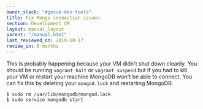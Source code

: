 ```yaml
---
owner_slack: "#govuk-dev-tools"
title: Fix Mongo connection issues
section: Development VM
layout: manual_layout
parent: "/manual.html"
last_reviewed_on: 2019-10-17
review_in: 6 months
---
```


This is probably happening because your VM didn't shut down cleanly.
You should be running `vagrant halt` or `vagrant suspend` but if you had to
kill your VM or restart your machine MongoDB won't be able to connect. You can
fix this by deleting your `mongod.lock` and restarting MongoDB.

```shell
$ sudo rm /var/lib/mongodb/mongod.lock
$ sudo service mongodb start
```

